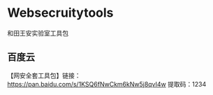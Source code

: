 # Websecruitytools
和田王安实验室工具包
## 百度云
【网安全套工具包】链接：https://pan.baidu.com/s/1KSQ6fNwCkm6kNw5j8qvI4w 
提取码：1234 
